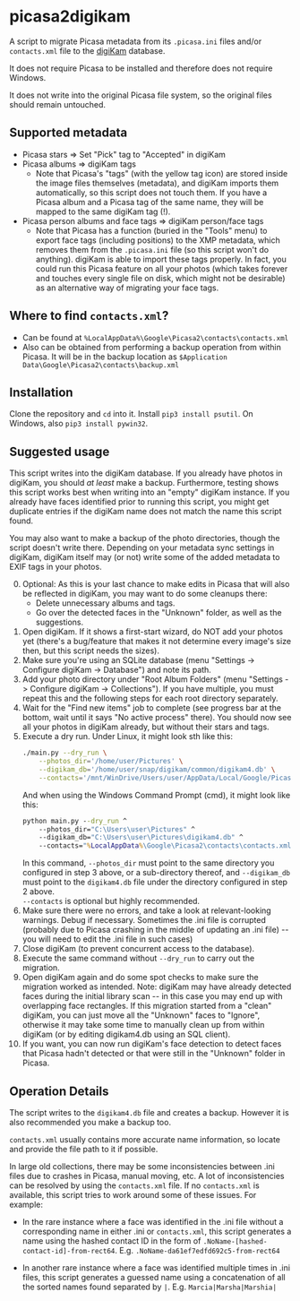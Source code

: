 # picasa2digikam

A script to migrate Picasa metadata from its `.picasa.ini` files and/or `contacts.xml` file to the 
[digiKam](https://www.digikam.org/) database.

It does not require Picasa to be installed and therefore does not require Windows. 

It does not write into the original Picasa file system, so the original files should remain untouched.  


## Supported metadata

* Picasa stars => Set "Pick" tag to "Accepted" in digiKam
* Picasa albums => digiKam tags
    - Note that Picasa's "tags" (with the yellow tag icon) are stored inside the image files themselves (metadata), and
      digiKam imports them automatically, so this script does not touch them. If you have a Picasa album and a Picasa
      tag of the same name, they will be mapped to the same digiKam tag (!).
* Picasa person albums and face tags => digiKam person/face tags
    - Note that Picasa has a function (buried in the "Tools" menu) to export face tags (including positions) to the XMP
      metadata, which removes them from the `.picasa.ini` file (so this script won't do anything). digiKam is able to
      import these tags properly. In fact, you could run this Picasa feature on all your photos (which takes forever and
      touches every single file on disk, which might not be desirable) as an alternative way of migrating your face
      tags.

## Where to find `contacts.xml`?

* Can be found at `%LocalAppData%\Google\Picasa2\contacts\contacts.xml`
* Also can be obtained from performing a backup operation from within Picasa.  It will be in the backup location as
  `$Application Data\Google\Picasa2\contacts\backup.xml`

## Installation

Clone the repository and `cd` into it. Install `pip3 install psutil`. On Windows, also `pip3 install pywin32`.

## Suggested usage

This script writes into the digiKam database. If you already have photos in digiKam, you should *at least* make a backup. 
Furthermore, testing shows this script works best when writing into an "empty" digiKam instance.  If you already have 
faces identified prior to running this script, you might get duplicate entries if the digiKam name does not match the name 
this script found.

You may also want to make a backup of the photo directories, though the script doesn't write there. Depending on your 
metadata sync settings in digiKam, digiKam itself may (or not) write some of the added metadata to EXIF tags in your photos.

0. Optional: As this is your last chance to make edits in Picasa that will also be reflected in digiKam, you may want to
   do some cleanups there:
    * Delete unnecessary albums and tags.
    * Go over the detected faces in the "Unknown" folder, as well as the suggestions.
1. Open digiKam. If it shows a first-start wizard, do NOT add your photos yet (there's a bug/feature that makes it not
   determine every image's size then, but this script needs the sizes).
2. Make sure you're using an SQLite database (menu "Settings -> Configure digiKam -> Database") and note its path.
3. Add your photo directory under "Root Album Folders" (menu "Settings -> Configure digiKam -> Collections"). If you
   have multiple, you must repeat this and the following steps for each root directory separately.
4. Wait for the "Find new items" job to complete (see progress bar at the bottom, wait until it says "No active process"
   there). You should now see all your photos in digiKam already, but without their stars and tags.
5. Execute a dry run. Under Linux, it might look sth like this:
   ```bash
   ./main.py --dry_run \
       --photos_dir='/home/user/Pictures' \
       --digikam_db='/home/user/snap/digikam/common/digikam4.db' \
       --contacts='/mnt/WinDrive/Users/user/AppData/Local/Google/Picasa2/contacts/contacts.xml'
   ```
   And when using the Windows Command Prompt (cmd), it might look like this:
   ```cmd
   python main.py --dry_run ^
       --photos_dir="C:\Users\user\Pictures" ^
       --digikam_db="C:\Users\user\Pictures\digikam4.db" ^
       --contacts="%LocalAppData%\Google\Picasa2\contacts\contacts.xml"
   ```
   In this command, `--photos_dir` must point to the same directory you configured in step 3 above, or a sub-directory
   thereof, and `--digikam_db` must point to the `digikam4.db` file under the directory configured in step 2 above.  
   `--contacts` is optional but highly recommended.
6. Make sure there were no errors, and take a look at relevant-looking warnings. Debug if necessary.  Sometimes the .ini 
   file is corrupted (probably due to Picasa crashing in the middle of updating an .ini file) -- you will need to 
   edit the .ini file in such cases)
7. Close digiKam (to prevent concurrent access to the database).
8. Execute the same command without `--dry_run` to carry out the migration.
9. Open digiKam again and do some spot checks to make sure the migration worked as intended.  Note: digiKam may have 
    already detected faces during the initial library scan -- in this case you may end up with overlapping face 
    rectangles.  If this migration started from a "clean" digiKam, you can just move all the "Unknown" faces to 
    "Ignore", otherwise it may take some time to manually clean up from within digiKam (or by editing digikam4.db using
    an SQL client).
10. If you want, you can now run digiKam's face detection to detect faces that Picasa hadn't detected or that were still
    in the "Unknown" folder in Picasa.

## Operation Details

The script writes to the `digikam4.db` file and creates a backup.  However it is also recommended you make a backup too.  

`contacts.xml` usually contains more accurate name information, so locate and provide the file path to it if possible.  

In large old collections, there may be some inconsistencies between .ini files due to crashes in Picasa, manual moving, 
etc.  A lot of inconsistencies can be resolved by using the `contacts.xml` file.  If no `contacts.xml` is available, this 
script tries to work around some of these issues.  For example:

* In the rare instance where a face was identified in the .ini file without a corresponding name in either .ini or 
  `contacts.xml`, this script generates a name using the hashed contact ID in the form of
  `.NoName-[hashed-contact-id]-from-rect64`. E.g. `.NoName-da61ef7edfd692c5-from-rect64`

* In another rare instance where a face was identified multiple times in .ini files, this script generates a guessed name
  using a concatenation of all the sorted names found separated by `|`.  E.g. `Marcia|Marsha|Marshia|`
